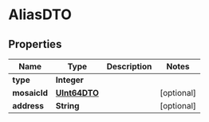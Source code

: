 
# AliasDTO

## Properties
Name | Type | Description | Notes
------------ | ------------- | ------------- | -------------
**type** | **Integer** |  | 
**mosaicId** | [**UInt64DTO**](UInt64DTO.md) |  |  [optional]
**address** | **String** |  |  [optional]



